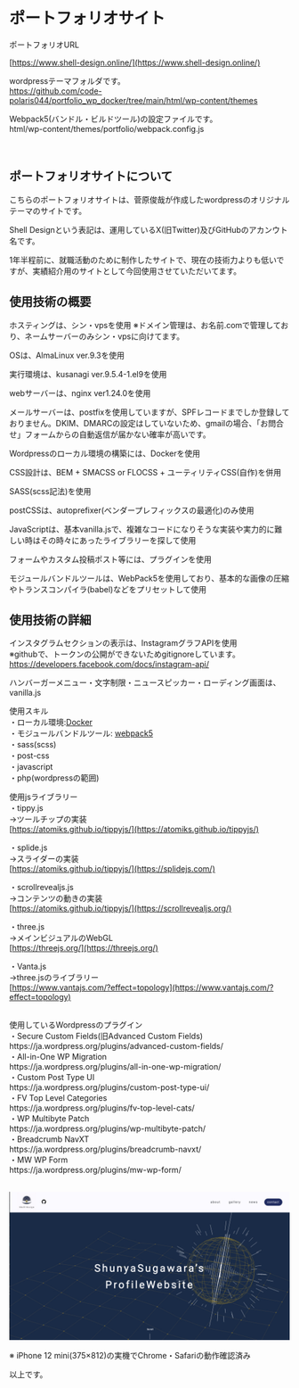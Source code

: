 # ポートフォリオサイト

ポートフォリオURL<br>

[https://www.shell-design.online/](https://www.shell-design.online/)

wordpressテーマフォルダです。<br>
https://github.com/code-polaris044/portfolio_wp_docker/tree/main/html/wp-content/themes

Webpack5(バンドル・ビルドツール)の設定ファイルです。<br>
html/wp-content/themes/portfolio/webpack.config.js

<br>

## ポートフォリオサイトについて

こちらのポートフォリオサイトは、菅原俊哉が作成したwordpressのオリジナルテーマのサイトです。

Shell Designという表記は、運用しているX(旧Twitter)及びGitHubのアカンウト名です。

1年半程前に、就職活動のために制作したサイトで、現在の技術力よりも低いですが、実績紹介用のサイトとして今回使用させていただいてます。


## 使用技術の概要

ホスティングは、シン・vpsを使用
※ドメイン管理は、お名前.comで管理しており、ネームサーバーのみシン・vpsに向けてます。

OSは、AlmaLinux ver.9.3を使用

実行環境は、kusanagi ver.9.5.4-1.el9を使用

webサーバーは、nginx ver1.24.0を使用

メールサーバーは、postfixを使用していますが、SPFレコードまでしか登録しておりません。DKIM、DMARCの設定はしていないため、gmailの場合、「お問合せ」フォームからの自動返信が届かない確率が高いです。

Wordpressのローカル環境の構築には、Dockerを使用

CSS設計は、BEM + SMACSS or FLOCSS + ユーティリティCSS(自作)を併用

SASS(scss記法)を使用

postCSSは、autoprefixer(ベンダープレフィックスの最適化)のみ使用

JavaScriptは、基本vanilla.jsで、複雑なコードになりそうな実装や実力的に難しい時はその時々にあったライブラリーを探して使用

フォームやカスタム投稿ポスト等には、プラグインを使用

モジュールバンドルツールは、WebPack5を使用しており、基本的な画像の圧縮やトランスコンパイラ(babel)などをプリセットして使用

## 使用技術の詳細

インスタグラムセクションの表示は、InstagramグラフAPIを使用<br>
※githubで、トークンの公開ができないためgitignoreしています。<br>
https://developers.facebook.com/docs/instagram-api/

ハンバーガーメニュー・文字制限・ニュースピッカー・ローディング画面は、vanilla.js

使用スキル<br>
・ローカル環境:[Docker](https://www.docker.com/)<br>
・モジュールバンドルツール: [webpack5](https://webpack.js.org/)<br>
・sass(scss)<br>
・post-css<br>
・javascript<br>
・php(wordpressの範囲)<br>

使用jsライブラリー<br>
・tippy.js<br>
→ツールチップの実装<br>
[https://atomiks.github.io/tippyjs/](https://atomiks.github.io/tippyjs/)
<br>

・splide.js<br>
→スライダーの実装<br>
[https://atomiks.github.io/tippyjs/](https://splidejs.com/)
<br>

・scrollrevealjs.js<br>
→コンテンツの動きの実装<br>
[https://atomiks.github.io/tippyjs/](https://scrollrevealjs.org/)
<br>

・three.js<br>
→メインビジュアルのWebGL<br>
[https://threejs.org/](https://threejs.org/)
<br>

・Vanta.js<br>
→three.jsのライブラリー<br>
[https://www.vantajs.com/?effect=topology](https://www.vantajs.com/?effect=topology)
<br>


<br>
使用しているWordpressのプラグイン<br>
・Secure Custom Fields(旧Advanced Custom Fields)<br>
https://ja.wordpress.org/plugins/advanced-custom-fields/
<br>
・All-in-One WP Migration<br>
https://ja.wordpress.org/plugins/all-in-one-wp-migration/
<br>
・Custom Post Type UI<br>
https://ja.wordpress.org/plugins/custom-post-type-ui/
<br>
・FV Top Level Categories<br>
https://ja.wordpress.org/plugins/fv-top-level-cats/
<br>
・WP Multibyte Patch<br>
https://ja.wordpress.org/plugins/wp-multibyte-patch/
<br>
・Breadcrumb NavXT<br>
https://ja.wordpress.org/plugins/breadcrumb-navxt/
<br>
・MW WP Form<br>
https://ja.wordpress.org/plugins/mw-wp-form/
<br><br>


![スクリーンショット 2023-07-02 18 31 31](https://github.com/code-polaris044/portfolio_wp_docker/blob/main/html/wp-content/themes/portfolio/screenshot.png)




※ iPhone 12 mini(375×812)の実機でChrome・Safariの動作確認済み

以上です。
